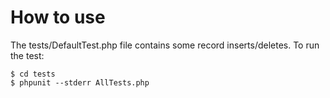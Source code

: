 How to use
==========

The tests/DefaultTest.php file contains some record inserts/deletes. To run the test:

    $ cd tests
    $ phpunit --stderr AllTests.php